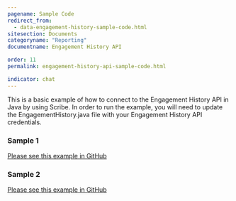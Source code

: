 ```yaml
---
pagename: Sample Code
redirect_from:
  - data-engagement-history-sample-code.html
sitesection: Documents
categoryname: "Reporting"
documentname: Engagement History API

order: 11
permalink: engagement-history-api-sample-code.html

indicator: chat
---
```


This is a basic example of how to connect to the Engagement History API in Java by using Scribe.
In order to run the example, you will need to update the EngagementHistory.java file with your Engagement History API credentials.

### Sample 1

[Please see this example in GitHub](https://github.com/LivePersonInc/developer-center/blob/master/assets/code-examples/APIs/Java-EngagementHistoryAPI/src/main/java/EngagementHistory.java)

### Sample 2

[Please see this example in GitHub](https://github.com/LivePersonInc/developer-center/blob/master/assets/code-examples/APIs/Java-EngagementHistoryAPI/src/main/java/EHAPI.java)

